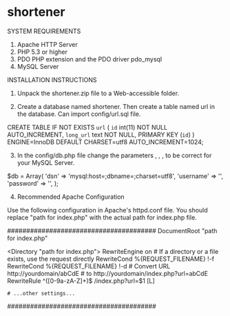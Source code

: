 # shortener
SYSTEM REQUIREMENTS

1. Apache HTTP Server
2. PHP 5.3 or higher
3. PDO PHP extension and the PDO driver pdo_mysql
4. MySQL Server

INSTALLATION INSTRUCTIONS

1. Unpack the shortener.zip file to a Web-accessible folder.

2. Create a database named shortener. Then create a table named url in the database. Can import config/url.sql file.

CREATE TABLE IF NOT EXISTS `url` (
  `id` int(11) NOT NULL AUTO_INCREMENT,
  `long_url` text NOT NULL,
  PRIMARY KEY (`id`)
) ENGINE=InnoDB  DEFAULT CHARSET=utf8 AUTO_INCREMENT=1024;

3. In the config/db.php file change the parameters <your host>, <your databasename>, <your username>, <your password> to be correct for your MySQL Server.

$db = Array(
    'dsn' => 'mysql:host=<your host>;dbname=<your db>;charset=utf8',
    'username' => '<your username>',
    'password' => '<your password>',
);
 
4. Recommended Apache Configuration

Use the following configuration in Apache's httpd.conf file.
You should replace "path for index.php" with the actual path for index.php file.

#######################################
DocumentRoot "path for index.php"

<Directory "path for index.php">
    RewriteEngine on
    # If a directory or a file exists, use the request directly
    RewriteCond %{REQUEST_FILENAME} !-f
    RewriteCond %{REQUEST_FILENAME} !-d
    # Convert URL http://yourdomain/abCdE 
    # to http://yourdomain/index.php?url=abCdE
    RewriteRule ^([0-9a-zA-Z]+)$ /index.php?url=$1 [L]

    # ...other settings...
</Directory>
#######################################
